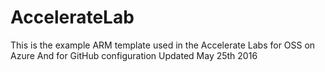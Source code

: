 # AccelerateLab
This is the example ARM template used in the Accelerate Labs for OSS on Azure
And for GitHub configuration
Updated May 25th 2016